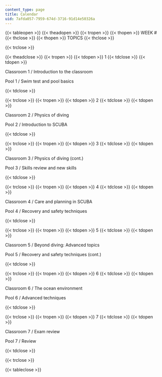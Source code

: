 ```yaml
---
content_type: page
title: Calendar
uid: 7afda057-7959-674d-3716-91d14e50326a
---
```


{{< tableopen >}}
{{< theadopen >}}
{{< tropen >}}
{{< thopen >}}
WEEK #
{{< thclose >}}
{{< thopen >}}
TOPICS
{{< thclose >}}

{{< trclose >}}

{{< theadclose >}}
{{< tropen >}}
{{< tdopen >}}
1
{{< tdclose >}}
{{< tdopen >}}


Classroom 1 / Introduction to the classroom

Pool 1 / Swim test and pool basics


{{< tdclose >}}

{{< trclose >}}
{{< tropen >}}
{{< tdopen >}}
2
{{< tdclose >}}
{{< tdopen >}}


Classroom 2 / Physics of diving

Pool 2 / Introduction to SCUBA


{{< tdclose >}}

{{< trclose >}}
{{< tropen >}}
{{< tdopen >}}
3
{{< tdclose >}}
{{< tdopen >}}


Classroom 3 / Physics of diving (cont.)

Pool 3 / Skills review and new skills


{{< tdclose >}}

{{< trclose >}}
{{< tropen >}}
{{< tdopen >}}
4
{{< tdclose >}}
{{< tdopen >}}


Classroom 4 / Care and planning in SCUBA

Pool 4 / Recovery and safety techniques


{{< tdclose >}}

{{< trclose >}}
{{< tropen >}}
{{< tdopen >}}
5
{{< tdclose >}}
{{< tdopen >}}


Classroom 5 / Beyond diving: Advanced topics

Pool 5 / Recovery and safety techniques (cont.)


{{< tdclose >}}

{{< trclose >}}
{{< tropen >}}
{{< tdopen >}}
6
{{< tdclose >}}
{{< tdopen >}}


Classroom 6 / The ocean environment

Pool 6 / Advanced techniques


{{< tdclose >}}

{{< trclose >}}
{{< tropen >}}
{{< tdopen >}}
7
{{< tdclose >}}
{{< tdopen >}}


Classroom 7 / Exam review

Pool 7 / Review


{{< tdclose >}}

{{< trclose >}}

{{< tableclose >}}